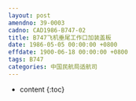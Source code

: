 ```yaml
---
layout: post
amendno: 39-0003
cadno: CAD1986-B747-02
title: B747飞机垂尾工作口加装盖板
date: 1986-05-05 00:00:00 +0800
effdate: 1900-06-18 00:00:00 +0800
tags: B747
categories: 中国民航局适航司
---
```


* content
{:toc}


